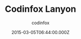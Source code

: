 ---
title: Codinfox Lanyon
github: 'https://github.com/codinfox/codinfox-lanyon'
demo: 'https://codinfox.github.io/'
author: codinfox
ssg:
  - Jekyll
cms:
  - No Cms
date: 2015-03-05T06:44:00.000Z
github_branch: dev
description: Another jekyll templated based on lanyon
stale: true
---